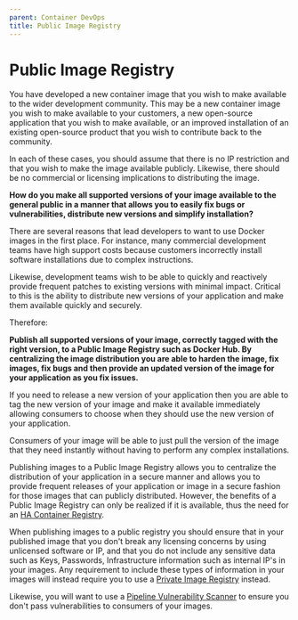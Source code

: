 ```yaml
---
parent: Container DevOps
title: Public Image Registry
---
```

# Public Image Registry

You have developed a new container image that you wish to make available to the wider development community.  This may be a new container image you wish to make available to your customers, a new open-source application that you wish to make available, or an improved installation of an existing open-source product that you wish to contribute back to the community.

In each of these cases, you should assume that there is no IP restriction and that you wish to make the image available publicly.  Likewise, there should be no commercial or licensing implications to distributing the image.

**How do you make all supported versions of your image available to the general public in a manner that allows you to easily fix bugs or vulnerabilities, distribute new versions and simplify installation?**

There are several reasons that lead developers to want to use Docker images in the first place.  For instance, many commercial development teams have high support costs because customers incorrectly install software installations due to complex instructions.  

Likewise, development teams wish to be able to quickly and reactively provide frequent patches to existing versions with minimal impact.  Critical to this is the ability to distribute new versions of your application and make them available quickly and securely.

Therefore:

**Publish all supported versions of your image, correctly tagged with the right version, to a Public Image Registry such as Docker Hub.   By centralizing the image distribution you are able to harden the image, fix images, fix bugs and then provide an updated version of the image for your application as you fix issues.** 

If you need to release a new version of your application then you are able to tag the new version of your image and make it available immediately allowing consumers to choose when they should use the new version of your application.

Consumers of your image will be able to just pull the version of the image that they need instantly without having to perform any complex installations.

Publishing images to a Public Image Registry allows you to centralize the distribution of your application in a secure manner and allows you to provide frequent releases of your application or image in a secure fashion for those images that can publicly distributed.  However, the benefits of a Public Image Registry can only be realized if it is available, thus the need for an [HA Container Registry](highly-available-container-registry.md).

When publishing images to a public registry you should ensure that in your published image that you don't break any licensing concerns by using unlicensed software or IP, and that you do not include any sensitive data such as Keys, Passwords, Infrastructure information such as internal IP's in your images.  Any requirement to include these types of information in your images will instead require you to use a [Private Image Registry](private-image-registry.md) instead.

Likewise, you will want to use a [Pipeline Vulnerability Scanner](pipeline-vulnerability-scanner.md) to ensure you don't pass vulnerabilities to consumers of your images. 
